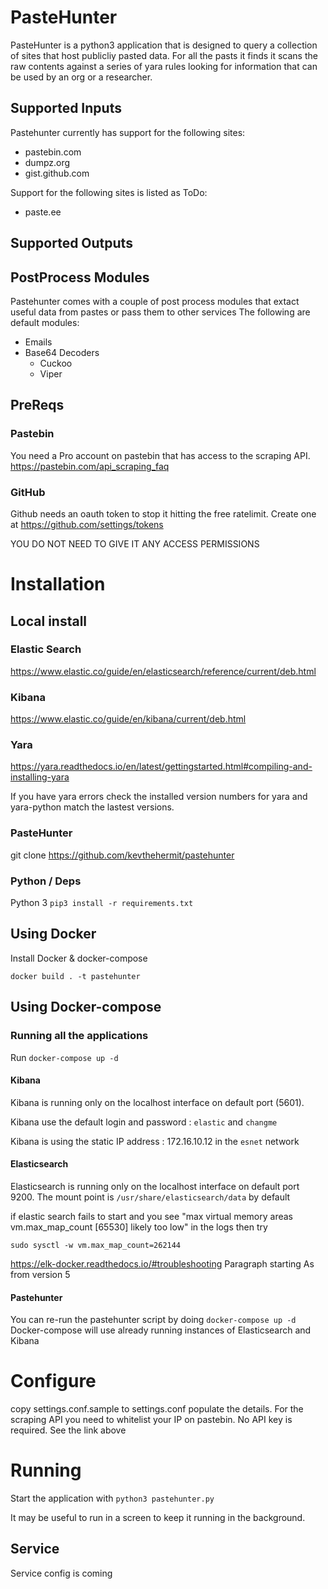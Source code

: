 # PasteHunter
PasteHunter is a python3 application that is designed to query a collection of sites that host publicliy pasted data. 
For all the pasts it finds it scans the raw contents against a series of yara rules looking for information that can be used 
by an org or a researcher.

## Supported Inputs
Pastehunter currently has support for the following sites:
 - pastebin.com
 - dumpz.org
 - gist.github.com

Support for the following sites is listed as ToDo:
 - paste.ee

## Supported Outputs

## PostProcess Modules
Pastehunter comes with a couple of post process modules that extact useful data from pastes or pass them to other services
The following are default modules:

 - Emails
 - Base64 Decoders
   - Cuckoo
   - Viper

## PreReqs

### Pastebin

You need a Pro account on pastebin that has access to the scraping API.
https://pastebin.com/api_scraping_faq

### GitHub
Github needs an oauth token to stop it hitting the free ratelimit. 
Create one at https://github.com/settings/tokens

YOU DO NOT NEED TO GIVE IT ANY ACCESS PERMISSIONS

# Installation

## Local install 

### Elastic Search
https://www.elastic.co/guide/en/elasticsearch/reference/current/deb.html

### Kibana
https://www.elastic.co/guide/en/kibana/current/deb.html

### Yara
https://yara.readthedocs.io/en/latest/gettingstarted.html#compiling-and-installing-yara

If you have yara errors check the installed version numbers for yara and yara-python match the lastest versions.

### PasteHunter
git clone https://github.com/kevthehermit/pastehunter

### Python / Deps
Python 3
```pip3 install -r requirements.txt```

## Using Docker

Install Docker & docker-compose

`docker build . -t pastehunter`

## Using Docker-compose

### Running all the applications
Run `docker-compose up -d`

#### Kibana

Kibana is running only on the localhost interface on default port (5601).

Kibana use the default login and password : `elastic` and `changme`

Kibana is using the static IP address : 172.16.10.12 in the `esnet`  network

#### Elasticsearch

Elasticsearch is running only on the localhost interface on default port 9200.
The mount point is `/usr/share/elasticsearch/data` by default

if elastic search fails to start and you see "max virtual memory areas vm.max_map_count [65530] likely too low"
in the logs then try 

`sudo sysctl -w vm.max_map_count=262144`

https://elk-docker.readthedocs.io/#troubleshooting Paragraph starting As from version 5

#### Pastehunter

You can re-run the pastehunter script by doing `docker-compose up -d`
Docker-compose will use already running instances of Elasticsearch and Kibana


# Configure

copy settings.conf.sample to settings.conf
populate the details.
For the scraping API you need to whitelist your IP on pastebin. No API key is required. See the link above



# Running

Start the application with ```python3 pastehunter.py```

It may be useful to run in a screen to keep it running in the background. 

## Service 
Service config is coming 
